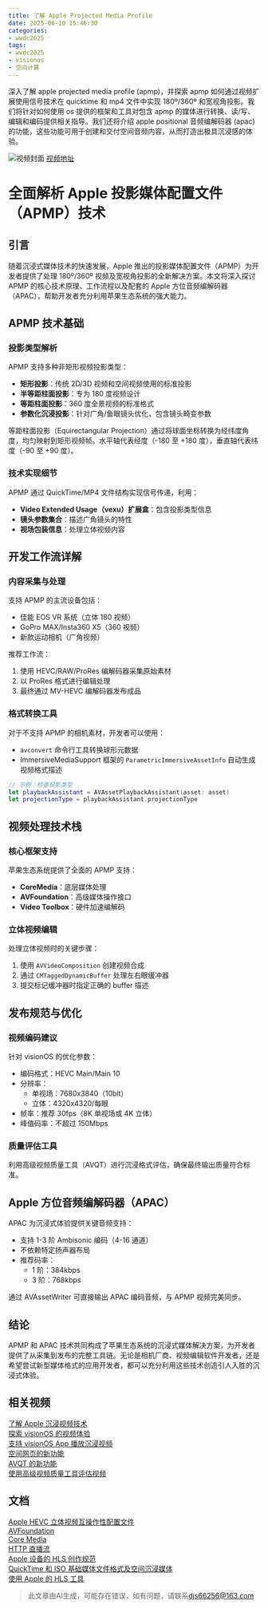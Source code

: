 ```yaml
---
title: 了解 Apple Projected Media Profile
date: 2025-06-10 15:46:30
categories:
- wwdc2025
tags:
- wwdc2025
- visionos
- 空间计算
---
```

深入了解 apple projected media profile (apmp)，并探索 apmp 如何通过视频扩展使用信号技术在 quicktime 和 mp4 文件中实现 180º/360º 和宽视角投影。我们将针对如何使用 os 提供的框架和工具对包含 apmp 的媒体进行转换、读/写、编辑和编码提供相关指导。我们还将介绍 apple positional 音频编解码器 (apac) 的功能，这些功能可用于创建和交付空间音频内容，从而打造出极具沉浸感的体验。
<!--more-->

![视频封面](https://devimages-cdn.apple.com/wwdc-services/images/3055294D-836B-4513-B7B0-0BC5666246B0/10067/10067_wide_250x141_2x.jpg)
[视频地址](https://developer.apple.com/cn/videos/play/wwdc2025/297/)

# 全面解析 Apple 投影媒体配置文件（APMP）技术

## 引言

随着沉浸式媒体技术的快速发展，Apple 推出的投影媒体配置文件（APMP）为开发者提供了处理 180º/360º 视频及宽视角投影的全新解决方案。本文将深入探讨 APMP 的核心技术原理、工作流程以及配套的 Apple 方位音频编解码器（APAC），帮助开发者充分利用苹果生态系统的强大能力。

## APMP 技术基础

### 投影类型解析

APMP 支持多种非矩形视频投影类型：
- **矩形投影**：传统 2D/3D 视频和空间视频使用的标准投影
- **半等距柱面投影**：专为 180 度视频设计
- **等距柱面投影**：360 度全景视频的标准格式
- **参数化沉浸投影**：针对广角/鱼眼镜头优化，包含镜头畸变参数

等距柱面投影（Equirectangular Projection）通过将球面坐标转换为经纬度角度，均匀映射到矩形视频帧。水平轴代表经度（-180 至 +180 度），垂直轴代表纬度（-90 至 +90 度）。

### 技术实现细节

APMP 通过 QuickTime/MP4 文件结构实现信号传递，利用：
- **Video Extended Usage（vexu）扩展盒**：包含投影类型信息
- **镜头参数集合**：描述广角镜头的特性
- **视场包装信息**：处理立体视频内容

## 开发工作流详解

### 内容采集与处理

支持 APMP 的主流设备包括：
- 佳能 EOS VR 系统（立体 180 视频）
- GoPro MAX/Insta360 X5（360 视频）
- 新款运动相机（广角视频）

推荐工作流：
1. 使用 HEVC/RAW/ProRes 编解码器采集原始素材
2. 以 ProRes 格式进行编辑处理
3. 最终通过 MV-HEVC 编解码器发布成品

### 格式转换工具

对于不支持 APMP 的相机素材，开发者可以使用：
- `avconvert` 命令行工具转换球形元数据
- ImmersiveMediaSupport 框架的 `ParametricImmersiveAssetInfo` 自动生成视频格式描述

```swift
// 示例：检查投影类型
let playbackAssistant = AVAssetPlaybackAssistant(asset: asset)
let projectionType = playbackAssistant.projectionType
```

## 视频处理技术栈

### 核心框架支持

苹果生态系统提供了全面的 APMP 支持：
- **CoreMedia**：底层媒体处理
- **AVFoundation**：高级媒体操作接口
- **Video Toolbox**：硬件加速编解码

### 立体视频编辑

处理立体视频时的关键步骤：
1. 使用 `AVVideoComposition` 创建视频合成
2. 通过 `CMTaggedDynamicBuffer` 处理左右眼缓冲器
3. 提交标记缓冲器时指定正确的 buffer 描述

## 发布规范与优化

### 视频编码建议

针对 visionOS 的优化参数：
- 编码格式：HEVC Main/Main 10
- 分辨率：
  - 单视场：7680x3840（10bit）
  - 立体：4320x4320/每眼
- 帧率：推荐 30fps（8K 单视场或 4K 立体）
- 峰值码率：不超过 150Mbps

### 质量评估工具

利用高级视频质量工具（AVQT）进行沉浸格式评估，确保最终输出质量符合标准。

## Apple 方位音频编解码器（APAC）

APAC 为沉浸式体验提供关键音频支持：
- 支持 1-3 阶 Ambisonic 编码（4-16 通道）
- 不依赖特定扬声器布局
- 推荐码率：
  - 1 阶：384kbps
  - 3 阶：768kbps

通过 AVAssetWriter 可直接输出 APAC 编码音频，与 APMP 视频完美同步。

## 结论

APMP 和 APAC 技术共同构成了苹果生态系统的沉浸式媒体解决方案，为开发者提供了从采集到发布的完整工具链。无论是相机厂商、视频编辑软件开发者，还是希望尝试新型媒体格式的应用开发者，都可以充分利用这些技术创造引人入胜的沉浸式体验。

## 相关视频

[了解 Apple 沉浸视频技术](https://developer.apple.com/videos/play/wwdc2025/403)  
[探索 visionOS 的视频体验](https://developer.apple.com/videos/play/wwdc2025/304)  
[支持 visionOS App 播放沉浸视频](https://developer.apple.com/videos/play/wwdc2025/296)  
[空间网页的新功能](https://developer.apple.com/videos/play/wwdc2025/237)  
[AVQT 的新功能](https://developer.apple.com/videos/play/wwdc2022/10149)  
[使用高级视频质量工具评估视频](https://developer.apple.com/videos/play/wwdc2021/10145)  

## 文档

[Apple HEVC 立体视频互操作性配置文件](https://developer.apple.com/av-foundation/HEVC-Stereo-Video-Profile.pdf)  
[AVFoundation](https://developer.apple.com/documentation/AVFoundation)  
[Core Media](https://developer.apple.com/documentation/CoreMedia)  
[HTTP 直播流](https://developer.apple.com/documentation/HTTP-Live-Streaming)  
[Apple 设备的 HLS 创作规范](https://developer.apple.com/documentation/HTTP-Live-Streaming/hls-authoring-specification-for-apple-devices)  
[QuickTime 和 ISO 基础媒体文件格式及空间沉浸媒体](https://developer.apple.com/av-foundation/Stereo-Video-ISOBMFF-Extensions.pdf)  
[使用 Apple 的 HLS 工具](https://developer.apple.com/documentation/HTTP-Live-Streaming/using-apple-s-http-live-streaming-hls-tools)
> 此文章由AI生成，可能存在错误，如有问题，请联系[djs66256@163.com](djs66256@163.com)